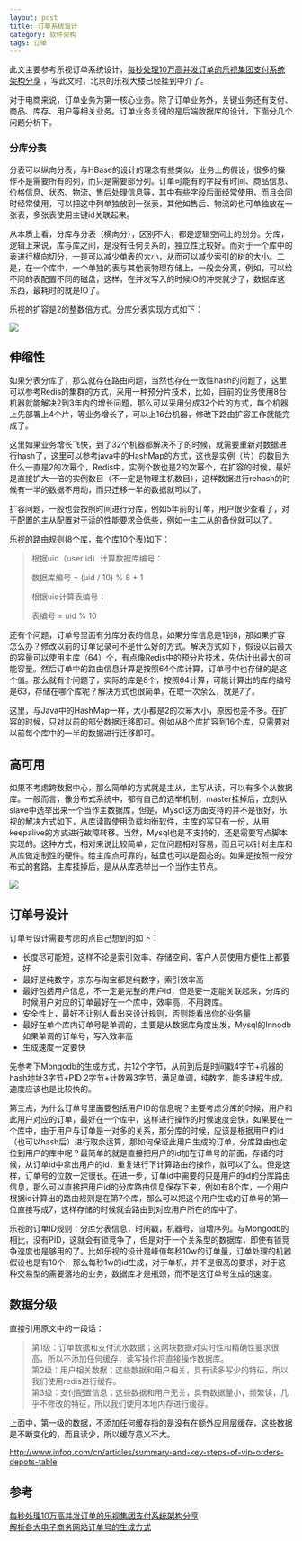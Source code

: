 ```yaml
---
layout: post
title: 订单系统设计
category: 软件架构
tags: 订单
---
```


此文主要参考乐视订单系统设计，[每秒处理10万高并发订单的乐视集团支付系统架构分享](http://www.zuidaima.com/blog/2852602576456704.htm) ，写此文时，北京的乐视大楼已经挂到中介了。

对于电商来说，订单业务为第一核心业务。除了订单业务外，关键业务还有支付、商品、库存、用户等相关业务。订单业务关键的是后端数据库的设计，下面分几个问题分析下。

### 分库分表 ###
分表可以纵向分表，与HBase的设计的理念有些类似，业务上的假设，很多的操作不是需要所有的列，而只是需要部分列。订单可能有的字段有时间、商品信息、价格信息、状态、物流、售后处理信息等，其中有些字段后面经常使用，而且会同时经常使用，可以把这中列单独放到一张表，其他如售后、物流的也可单独放在一张表，多张表使用主键id关联起来。

从本质上看，分库与分表（横向分），区别不大，都是逻辑空间上的划分。分库，逻辑上来说，库与库之间，是没有任何关系的，独立性比较好。而对于一个库中的表进行横向切分，一是可以减少单表的大小，从而可以减少索引的树的大小。二是，在一个库中，一个单独的表与其他表物理存储上，一般会分离，例如，可以给不同的表配置不同的磁盘，这样，在并发写入的时候IO的冲突就少了，数据库这东西，最耗时的就是IO了。

乐视的扩容是2的整数倍方式。分库分表实现方式如下：

<img src="http://img.blog.csdn.net/20160510104820118">

## 伸缩性 ##
如果分表分库了，那么就存在路由问题，当然也存在一致性hash的问题了，这里可以参考Redis的集群的方式，采用一种预分片技术，比如，目前的业务使用8台机器就能解决2到3年内的增长问题，那么可以采用分成32个片的方式，每个机器上先部署上4个片，等业务增长了，可以上16台机器，修改下路由扩容工作就能完成了。

这里如果业务增长飞快，到了32个机器都解决不了的时候，就需要重新对数据进行hash了，这里可以参考java中的HashMap的方式，这也是实例（片）的数目为什么一直是2的次幂个，Redis中，实例个数也是2的次幂个，在扩容的时候，最好是直接扩大一倍的实例数目（不一定是物理主机数目），这样数据进行rehash的时候有一半的数据不用动，而只迁移一半的数据就可以了。

扩容问题，一般也会按照时间进行分库，例如5年前的订单，用户很少查看了，对于配置的主从配置对于读的性能要求会低些，例如一主二从的备份就可以了。

乐视的路由规则(8个库，每个库10个表)如下：

> 根据uid（user id）计算数据库编号：
> 
> 数据库编号 = (uid / 10) % 8 + 1
> 
> 根据uid计算表编号：
> 
> 表编号 = uid % 10

还有个问题，订单号里面有分库分表的信息，如果分库信息是1到8，那如果扩容怎么办？修改以前的订单记录可不是什么好的方式。解决方式如下，假设以后最大的容量可以使用主库（64）个，有点像Redis中的预分片技术，先估计出最大的可能容量。然后订单中的路由信息计算是按照64个库计算，订单号中也存储的是这个值。那么就有个问题了，实际的库是8个，按照64计算，可能计算出的库的编号是63，存储在哪个库呢？解决方式也很简单，在取一次余么，就是7了。

这里，与Java中的HashMap一样，大小都是2的次幂大小，原因也差不多。在扩容的时候，只对以前的部分数据迁移即可。例如从8个库扩容到16个库，只需要对以前每个库中的一半的数据进行迁移即可。

## 高可用 ##
如果不考虑跨数据中心，那么简单的方式就是主从，主写从读，可以有多个从数据库。一般而言，像分布式系统中，都有自己的选举机制，master挂掉后，立刻从slave中选举出来一个当作主数据库，但是，Mysql这方面支持的并不是很好，乐视的解决方式如下，从库读取使用负载均衡软件，主库的写只有一份，从用keepalive的方式进行故障转移。当然，Mysql也是不支持的，还是需要写点脚本实现的。这种方式，相对来说比较简单，定位问题相对容易，而且可以针对主库和从库做定制性的硬件。给主库点可靠的，磁盘也可以是固态的。如果是按照一般分布式的套路，主库挂掉后，是从从库选举出一个当作主节点。

<img src="http://img.blog.csdn.net/20160510105555528">

## 订单号设计 ##
订单号设计需要考虑的点自己想到的如下：

- 长度尽可能短，这样不论是索引效率、存储空间、客户人员使用方便性上都要好
- 最好是纯数字，京东与淘宝都是纯数字，索引效率高
- 最好包括用户信息，不一定是完整的用户id，但是要一定能关联起来，分库的时候用户对应的订单最好在一个库中，效率高，不用跨库。
- 安全性上，最好不让别人看出来设计规则，否则能看出你的业务量
- 最好在单个库内订单号是单调的，主要是从数据库角度出发，Mysql的Innodb如果单调的订单号，写入效率高
- 生成速度一定要快

先参考下Mongodb的生成方式，共12个字节，从前到后是时间戳4字节+机器的hash地址3字节+PID 2字节+计数器3字节，满足单调，纯数字，能多进程生成，速度应该也是比较快的。

第三点，为什么订单号里面要包括用户ID的信息呢？主要考虑分库的时候，用户和此用户对应的订单，最好在一个库中，这样进行操作的时候速度会快，如果要在一个库中，由于用户与订单是一对多的关系，那分库的时候，应该是根据用户的id（也可以hash后）进行取余运算，那如何保证此用户生成的订单，分库路由也定位到用户的库中呢？最简单的就是直接把用户的id加在订单号的前面，存储的时候，从订单id中拿出用户的id，重复进行下计算路由的操作，就可以了么。但是这样，订单号的位数一定很长。在进一步，订单id中需要的只是用户的id的分库路由信息，那么可以直接把用户id的分库路由信息保存下来，例如有8个库，一个用户根据id计算出的路由规则是在第7个库，那么可以把这个用户生成的订单号的第一位直接写成7，这样存储的时候就会路由到对应用户所在的库中了。

乐视的订单ID规则：分库分表信息，时间戳，机器号，自增序列。与Mongodb的相比，没有PID，这就会有锁竞争了，但是对于一个关系型的数据库，即使有锁竞争速度也是够用的了。比如乐视的设计是峰值每秒10w的订单量，订单处理的机器假设也是有10个，那么每秒1w的id生成，对于单机，并不是很高的要求，对于这种交易型的需要落地的业务，数据库才是瓶颈，而不是这订单号生成的速度。

## 数据分级 ##
直接引用原文中的一段话：
> 第1级：订单数据和支付流水数据；这两块数据对实时性和精确性要求很高，所以不添加任何缓存，读写操作将直接操作数据库。  
> 第2级：用户相关数据；这些数据和用户相关，具有读多写少的特征，所以我们使用redis进行缓存。  
> 第3级：支付配置信息；这些数据和用户无关，具有数据量小，频繁读，几乎不修改的特征，所以我们使用本地内存进行缓存。

上面中，第一级的数据，不添加任何缓存指的是没有在额外应用层缓存，这些数据是不断变化的，而且读少，所以缓存意义不大。


http://www.infoq.com/cn/articles/summary-and-key-steps-of-vip-orders-depots-table

## 参考 ##
[每秒处理10万高并发订单的乐视集团支付系统架构分享](http://www.zuidaima.com/blog/2852602576456704.htm)  
[解析各大电子商务网站订单号的生成方式](http://m.php1.cn/detail/JieXiGeDaDianZiShangWuWangZhanDingDanHaoDeShengChengFangShi.html)